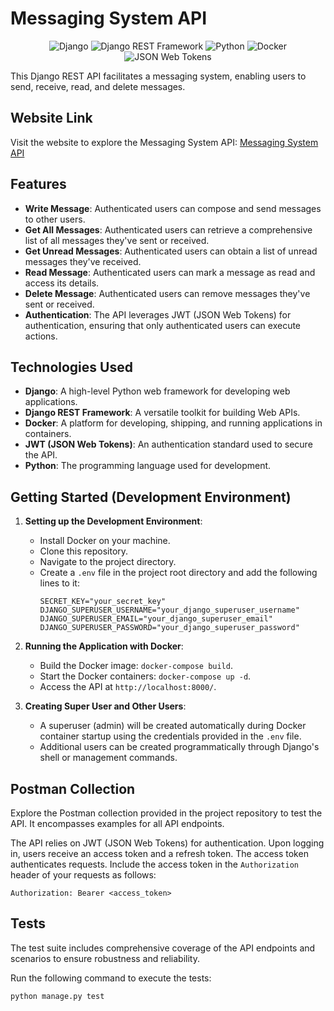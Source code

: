 # Messaging System API

<p align="center">
  <img src="https://img.shields.io/badge/Django-092E20?style=flat&logo=django&logoColor=white" alt="Django">
  <img src="https://img.shields.io/badge/Django%20REST%20Framework-092E20?style=flat&logo=django&logoColor=white" alt="Django REST Framework">
  <img src="https://img.shields.io/badge/Python-3776AB?style=flat&logo=python&logoColor=white" alt="Python">
  <img src="https://img.shields.io/badge/Docker-2496ED?style=flat&logo=docker&logoColor=white" alt="Docker">
  <img src="https://img.shields.io/badge/JSON%20Web%20Tokens-000000?style=flat&logo=jsonwebtokens&logoColor=white" alt="JSON Web Tokens">
</p>

This Django REST API facilitates a messaging system, enabling users to send, receive, read, and delete messages.

## Website Link

Visit the website to explore the Messaging System API: [Messaging System API](http://54.235.55.114:8000/)

## Features

- **Write Message**: Authenticated users can compose and send messages to other users.
- **Get All Messages**: Authenticated users can retrieve a comprehensive list of all messages they've sent or received.
- **Get Unread Messages**: Authenticated users can obtain a list of unread messages they've received.
- **Read Message**: Authenticated users can mark a message as read and access its details.
- **Delete Message**: Authenticated users can remove messages they've sent or received.
- **Authentication**: The API leverages JWT (JSON Web Tokens) for authentication, ensuring that only authenticated users can execute actions.

## Technologies Used

- **Django**: A high-level Python web framework for developing web applications.
- **Django REST Framework**: A versatile toolkit for building Web APIs.
- **Docker**: A platform for developing, shipping, and running applications in containers.
- **JWT (JSON Web Tokens)**: An authentication standard used to secure the API.
- **Python**: The programming language used for development.

## Getting Started (Development Environment)

1. **Setting up the Development Environment**:
   - Install Docker on your machine.
   - Clone this repository.
   - Navigate to the project directory.
   - Create a `.env` file in the project root directory and add the following lines to it:
     ```
     SECRET_KEY="your_secret_key"
     DJANGO_SUPERUSER_USERNAME="your_django_superuser_username"
     DJANGO_SUPERUSER_EMAIL="your_django_superuser_email"
     DJANGO_SUPERUSER_PASSWORD="your_django_superuser_password"
     ```
   
2. **Running the Application with Docker**:
   - Build the Docker image: `docker-compose build`.
   - Start the Docker containers: `docker-compose up -d`.
   - Access the API at `http://localhost:8000/`.

3. **Creating Super User and Other Users**:
   - A superuser (admin) will be created automatically during Docker container startup using the credentials provided in the `.env` file.
   - Additional users can be created programmatically through Django's shell or management commands.


## Postman Collection

Explore the Postman collection provided in the project repository to test the API. It encompasses examples for all API endpoints.

The API relies on JWT (JSON Web Tokens) for authentication. Upon logging in, users receive an access token and a refresh token. The access token authenticates requests. Include the access token in the `Authorization` header of your requests as follows:
```
Authorization: Bearer <access_token>
```

## Tests
The test suite includes comprehensive coverage of the API endpoints and scenarios to ensure robustness and reliability.

Run the following command to execute the tests:
```
python manage.py test
```
